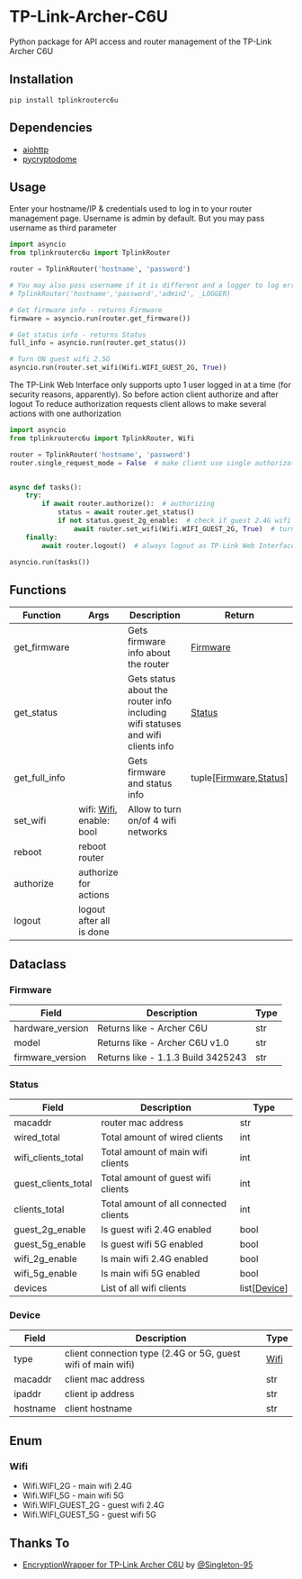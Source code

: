 # TP-Link-Archer-C6U
Python package for API access and router management of the TP-Link Archer C6U

## Installation
`pip install tplinkrouterc6u`

## Dependencies
 - [aiohttp](https://pypi.org/project/aiohttp/)
 - [pycryptodome](https://pypi.org/project/pycryptodome/)

## Usage
Enter your hostname/IP & credentials used to log in to your router management page. Username is admin by default. But you may pass username as third parameter

```python
import asyncio
from tplinkrouterc6u import TplinkRouter

router = TplinkRouter('hostname', 'password')

# You may also pass username if it is different and a logger to log errors as
# TplinkRouter('hostname','password','admin2', _LOGGER)

# Get firmware info - returns Firmware
firmware = asyncio.run(router.get_firmware())

# Get status info - returns Status
full_info = asyncio.run(router.get_status())

# Turn ON guest wifi 2.5G
asyncio.run(router.set_wifi(Wifi.WIFI_GUEST_2G, True))
```

The TP-Link Web Interface only supports upto 1 user logged in at a time (for security reasons, apparently).
So before action client authorize and after logout
To reduce authorization requests client allows to make several actions with one authorization

```python
import asyncio
from tplinkrouterc6u import TplinkRouter, Wifi

router = TplinkRouter('hostname', 'password')
router.single_request_mode = False  # make client use single authorization


async def tasks():
    try:
        if await router.authorize():  # authorizing
            status = await router.get_status()
            if not status.guest_2g_enable:  # check if guest 2.4G wifi is disable
                await router.set_wifi(Wifi.WIFI_GUEST_2G, True)  # turn on guest 2.4G wifi
    finally:
        await router.logout()  # always logout as TP-Link Web Interface only supports upto 1 user logged 

asyncio.run(tasks())
```

## Functions
| Function | Args | Description | Return |
|--|--|--|--|
| get_firmware |  | Gets firmware info about the router | [Firmware](#firmware) |
| get_status |  | Gets status about the router info including wifi statuses and wifi clients info | [Status](#status) |
| get_full_info |  | Gets firmware and status info | tuple[[Firmware](#firmware),[Status](#status)] |
| set_wifi | wifi: [Wifi](#wifi), enable: bool | Allow to turn on/of 4 wifi networks |  |
| reboot | reboot router |  |
| authorize | authorize for actions |  |
| logout | logout after all is done |  |

## Dataclass
### <a id="firmware">Firmware</a>
| Field | Description | Type |
| --- |----|----|
| hardware_version | Returns like - Archer C6U | str |
| model | Returns like - Archer C6U v1.0 | str |
| firmware_version | Returns like - 1.1.3 Build 3425243 | str |

### <a id="status">Status</a>
| Field | Description | Type |
| --- |---|---|
| macaddr | router mac address | str |
| wired_total | Total amount of wired clients | int |
| wifi_clients_total | Total amount of main wifi clients | int |
| guest_clients_total | Total amount of guest wifi clients | int |
| clients_total | Total amount of all connected clients | int |
| guest_2g_enable | Is guest wifi 2.4G enabled | bool |
| guest_5g_enable | Is guest wifi 5G enabled | bool |
| wifi_2g_enable | Is main wifi 2.4G enabled | bool |
| wifi_5g_enable | Is main wifi 5G enabled | bool |
| devices | List of all wifi clients | list[[Device](#device)] |

### <a id="device">Device</a>
| Field | Description | Type |
| --- |---|---|
| type | client connection type (2.4G or 5G, guest wifi of main wifi) | [Wifi](#wifi) |
| macaddr | client mac address | str |
| ipaddr | client ip address | str |
| hostname | client hostname | str |

## Enum
### <a id="wifi">Wifi</a>
- Wifi.WIFI_2G - main wifi 2.4G
- Wifi.WIFI_5G - main wifi 5G
- Wifi.WIFI_GUEST_2G - guest wifi 2.4G
- Wifi.WIFI_GUEST_5G - guest wifi 5G

## Thanks To
 - [EncryptionWrapper for TP-Link Archer C6U](https://github.com/ericpignet/home-assistant-tplink_router/pull/42/files) by [@Singleton-95](https://github.com/Singleton-95)